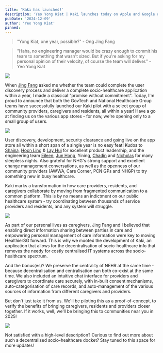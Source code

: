 ```yaml
---
title: 'Kaki has launched!'
description: 'Yeo Yong Kiat | Kaki launches today on Apple and Google app stores!'
pubDate: '2024-12-09'
author: 'Yeo Yong Kiat'
pinned: 
---
```


> "Yong Kiat, one year, possible?" - Ong Jing Fang

> "Haha, no engineering manager would be crazy enough to commit his team to something that wasn't sized. But if you're asking for my personal opinion of their velocity, of course the team will deliver." - Yeo Yong Kiat

![](https://rogueteacher.me/images/transformgovsg/kaki-splash.jpeg)

When [Jing Fang](https://www.linkedin.com/in/jing-fang-ong) asked me whether the team could complete the user discovery process and deliver a complete socio-healthcare application within a year, I made a classical "promise without commitment". Today, I'm proud to announce that both the GovTech and National Healthcare Group teams have successfully launched our Kaki pilot with a select group of community providers, caregivers and residents, all within a year! Have a go at finding us on the various app stores - for now, we're opening only to a small group of users.

![](https://rogueteacher.me/images/transformgovsg/kaki-teamphoto.jpg)

User discovery, development, security clearance and going live on the app store all within a short span of a single year is no easy feat! Kudos to [Shaina](https://www.linkedin.com/in/shainatan-service-ux-design), [Hoon Ling](https://www.linkedin.com/in/hoon-ling-lim) & [Lay Hui](https://www.linkedin.com/in/lay-hui-tan-uxdesigner) for excellent product leadership, and the engineering team [Eileen](https://www.linkedin.com/in/kangmye), [Jun Hong](https://www.linkedin.com/in/junnhooong), Yining, [Chadin](https://www.linkedin.com/in/chadin-anuwattanaporn) and [Nicholas](https://www.linkedin.com/in/nicholas-limjj) for many sleepless nights. Also grateful for NHG's strong support and excellent change management conversations, as well as the openness of our community providers (AWWA, Care Corner, PCN GPs and NHGP) to try something new in busy healthcare.

Kaki marks a transformation in how care providers, residents, and caregivers collaborate by moving from fragmented communication to a common platform. This is by no means an indictment on our public healthcare system - try coordinating between thousands of service providers and residents, and any system will struggle.

![](https://rogueteacher.me/images/transformgovsg/kaki-nhg-govtech.jpeg)

As part of our personal lives as caregivers, Jing Fang and I believed that enabling direct information sharing between parties in care and empowering personal management of care information were key to moving HealthierSG forward. This is why we mooted the development of Kaki, an application that allows for the decentralisation of socio-healthcare info that removes the needy for costly centralised IT systems across the socio-healthcare spectrum.

And the bonus(es)? We preserve the centrality of NEHR at the same time - because decentralisation and centralisation can both co-exist at the same time. We also included an intuitive chat interface for providers and caregivers to coordinate care securely, with in-built consent mechanisms, auto-categorisation of care records, and auto-management of the various sources of information from different caregivers and providers.

But don't just take it from us. We'll be piloting this as a proof-of-concept, to verify the benefits of bringing caregivers, residents and providers closer together. If it works, well, we'll be bringing this to communities near you in 2025!

![](https://rogueteacher.me/images/transformgovsg/kaki-appstore.jpg)

Not satisfied with a high-level description? Curious to find out more about such a decentralised socio-healthcare docket? Stay tuned to this space for more updates!
